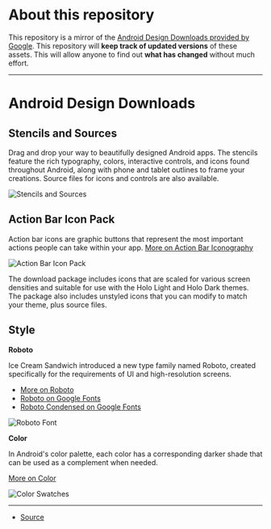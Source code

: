 About this repository
=====================

This repository is a mirror of the [Android Design Downloads provided by Google][1]. This repository will **keep track of updated versions** of these assets. This will allow anyone to find out **what has changed** without much effort.

---


Android Design Downloads
========================

Stencils and Sources
--------------------

Drag and drop your way to beautifully designed Android apps. The stencils feature the rich typography, colors, interactive controls, and icons found throughout Android, along with phone and tablet outlines to frame your creations. Source files for icons and controls are also available.

![Stencils and Sources](https://github.com/johnjohndoe/Android-Design-Downloads/raw/master/images/downloads_stencils.png "Stencils and Sources")

Action Bar Icon Pack
--------------------

Action bar icons are graphic buttons that represent the most important actions people can take within your app. [More on Action Bar Iconography][2]

![Action Bar Icon Pack](https://github.com/johnjohndoe/Android-Design-Downloads/raw/master/images/iconography_actionbar_style.png "Action Bar Icon Pack")

The download package includes icons that are scaled for various screen densities and suitable for use with the Holo Light and Holo Dark themes. The package also includes unstyled icons that you can modify to match your theme, plus source files.


Style
-----

**Roboto**

Ice Cream Sandwich introduced a new type family named Roboto, created specifically for the requirements of UI and high-resolution screens.

* [More on Roboto][3]
* [Roboto on Google Fonts][4]
* [Roboto Condensed on Google Fonts][5]

![Roboto Font](https://github.com/johnjohndoe/Android-Design-Downloads/raw/master/images/downloads_roboto_specimen_preview.png "Roboto Font")

**Color**

In Android's color palette, each color has a corresponding darker shade that can be used as a complement when needed.

[More on Color][6]

![Color Swatches](https://github.com/johnjohndoe/Android-Design-Downloads/raw/master/images/downloads_color_swatches.png "Color Swatches")

---

* [Source][1]



[1]: http://developer.android.com/design/downloads/index.html
[2]: http://developer.android.com/design/style/iconography.html
[3]: http://developer.android.com/design/style/typography.html
[4]: http://www.google.com/fonts/specimen/Roboto
[5]: http://www.google.com/fonts/specimen/Roboto+Condensed
[6]: http://developer.android.com/design/style/color.html
